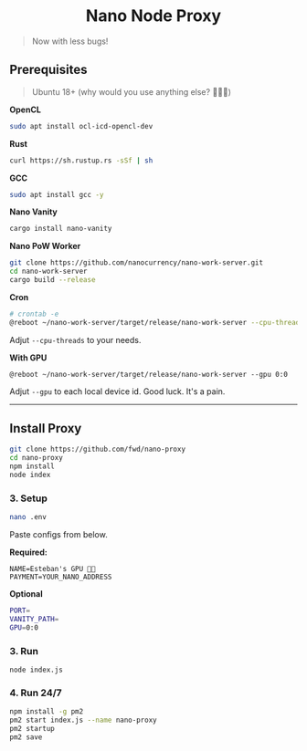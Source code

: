 <h1 align="center">Nano Node Proxy</h1>

> Now with less bugs!


## Prerequisites

> Ubuntu 18+ (why would you use anything else? 💁🏽‍♂️)


**OpenCL**

```bash
sudo apt install ocl-icd-opencl-dev 
```

**Rust**

```bash
curl https://sh.rustup.rs -sSf | sh
```

**GCC**
```bash
sudo apt install gcc -y
```

**Nano Vanity**
```bash
cargo install nano-vanity
```

**Nano PoW Worker**
```bash
git clone https://github.com/nanocurrency/nano-work-server.git
cd nano-work-server
cargo build --release
```

**Cron**

```bash
# crontab -e
@reboot ~/nano-work-server/target/release/nano-work-server --cpu-threads 4
```

Adjut ```--cpu-threads``` to your needs.

**With GPU**

```
@reboot ~/nano-work-server/target/release/nano-work-server --gpu 0:0
```

Adjut ```--gpu``` to each local device id. Good luck. It's a pain.

---

## Install Proxy

```bash
git clone https://github.com/fwd/nano-proxy
cd nano-proxy
npm install
node index
```

### 3. Setup

```bash
nano .env
```

Paste configs from below.

**Required:**
```
NAME=Esteban's GPU 💪🏽
PAYMENT=YOUR_NANO_ADDRESS
```

**Optional**

```bash
PORT=
VANITY_PATH=
GPU=0:0
```

### 3. Run

```
node index.js
```


### 4. Run 24/7

```bash
npm install -g pm2
pm2 start index.js --name nano-proxy
pm2 startup
pm2 save
```
